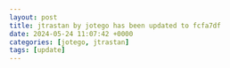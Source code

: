```yaml
---
layout: post
title: jtrastan by jotego has been updated to fcfa7df
date: 2024-05-24 11:07:42 +0000
categories: [jotego, jtrastan]
tags: [update]
---
```


